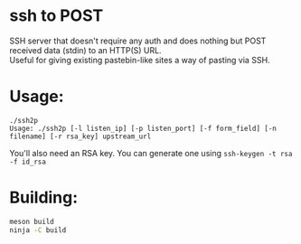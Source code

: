 # ssh to POST
SSH server that doesn't require any auth and does nothing but POST received data (stdin) to an HTTP(S) URL.  
Useful for giving existing pastebin-like sites a way of pasting via SSH. 

# Usage:
```
./ssh2p
Usage: ./ssh2p [-l listen_ip] [-p listen_port] [-f form_field] [-n filename] [-r rsa_key] upstream_url
```

You'll also need an RSA key. You can generate one using `ssh-keygen -t rsa -f id_rsa`

# Building:
```bash
meson build
ninja -C build
```
